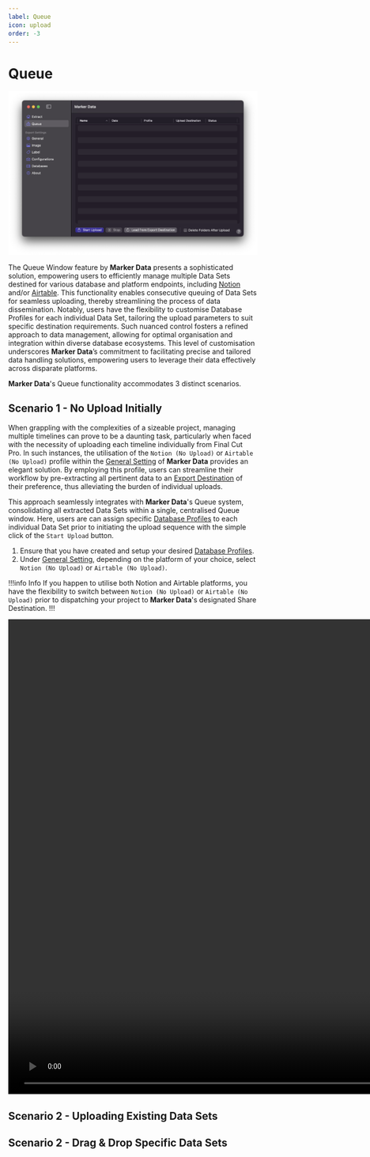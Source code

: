 ```yaml
---
label: Queue
icon: upload
order: -3
---
```

# Queue

![Queue Window](/assets/md-queue.png)

The Queue Window feature by **Marker Data** presents a sophisticated solution, empowering users to efficiently manage multiple Data Sets destined for various database and platform endpoints, including [Notion](https://www.notion.so/) and/or [Airtable](https://www.airtable.com/). This functionality enables consecutive queuing of Data Sets for seamless uploading, thereby streamlining the process of data dissemination. Notably, users have the flexibility to customise Database Profiles for each individual Data Set, tailoring the upload parameters to suit specific destination requirements. Such nuanced control fosters a refined approach to data management, allowing for optimal organisation and integration within diverse database ecosystems. This level of customisation underscores **Marker Data**’s commitment to facilitating precise and tailored data handling solutions, empowering users to leverage their data effectively across disparate platforms.

**Marker Data**'s Queue functionality accommodates 3 distinct scenarios.

## Scenario 1 - No Upload Initially

When grappling with the complexities of a sizeable project, managing multiple timelines can prove to be a daunting task, particularly when faced with the necessity of uploading each timeline individually from Final Cut Pro. In such instances, the utilisation of the `Notion (No Upload)` or `Airtable (No Upload)` profile within the [General Setting](/user-guide/general/#profiles) of **Marker Data** provides an elegant solution. By employing this profile, users can streamline their workflow by pre-extracting all pertinent data to an [Export Destination](/user-guide/general/#export-destination) of their preference, thus alleviating the burden of individual uploads.

This approach seamlessly integrates with **Marker Data**'s Queue system, consolidating all extracted Data Sets within a single, centralised Queue window. Here, users are can assign specific [Database Profiles](/user-guide/databases) to each individual Data Set prior to initiating the upload sequence with the simple click of the `Start Upload` button.

1. Ensure that you have created and setup your desired [Database Profiles](/user-guide/databases).
2. Under [General Setting](/user-guide/general/#profiles), depending on the platform of your choice, select `Notion (No Upload)` or `Airtable (No Upload)`.

!!!info Info
If you happen to utilise both Notion and Airtable platforms, you have the flexibility to switch between `Notion (No Upload)` or `Airtable (No Upload)` prior to dispatching your project to **Marker Data**'s designated Share Destination.
!!!

<video controls width="1920">
  <source src="/assets/md-queue-01.mp4" type="video/mp4">
Your browser does not support the video tag.
</video>

## Scenario 2 - Uploading Existing Data Sets

## Scenario 2 - Drag & Drop Specific Data Sets